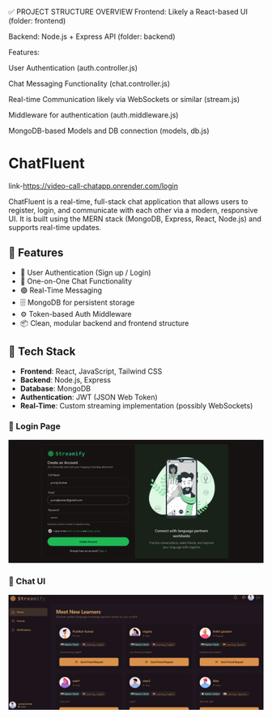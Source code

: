 ✅ PROJECT STRUCTURE OVERVIEW
Frontend: Likely a React-based UI (folder: frontend)

Backend: Node.js + Express API (folder: backend)

Features:

User Authentication (auth.controller.js)

Chat Messaging Functionality (chat.controller.js)

Real-time Communication likely via WebSockets or similar (stream.js)

Middleware for authentication (auth.middleware.js)

MongoDB-based Models and DB connection (models, db.js)

# ChatFluent
link-https://video-call-chatapp.onrender.com/login

ChatFluent is a real-time, full-stack chat application that allows users to register, login, and communicate with each other via a modern, responsive UI. It is built using the MERN stack (MongoDB, Express, React, Node.js) and supports real-time updates.

## 🚀 Features

- 🔐 User Authentication (Sign up / Login)
- 💬 One-on-One Chat Functionality
- 🟢 Real-Time Messaging
- 🗄️ MongoDB for persistent storage
- ⚙️ Token-based Auth Middleware
- 📦 Clean, modular backend and frontend structure

## 🧰 Tech Stack

- **Frontend**: React, JavaScript, Tailwind CSS
- **Backend**: Node.js, Express
- **Database**: MongoDB
- **Authentication**: JWT (JSON Web Token)
- **Real-Time**: Custom streaming implementation (possibly WebSockets)

### 🔐 Login Page
![Login Page](https://github.com/Yuvgithub01/chatapp/blob/153bed146da0e71c82393d1c8a39054b01024dad/Screenshot%202025-07-05%20142543.png)

### 💬 Chat UI
![Chat Interface](https://github.com/Yuvgithub01/chatapp/blob/153bed146da0e71c82393d1c8a39054b01024dad/Screenshot%202025-07-05%20142705.png)

